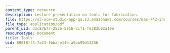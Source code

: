 ```yaml
---
content_type: resource
description: Lecture presentation on tools for fabrication.
file: https://ol-ocw-studio-app-qa.s3.amazonaws.com/courses/mas-742-industrial-design-intelligence-a-cognitive-approach-to-engineering-fall-2003/890f8ff47a23fbbae14ea9ab99d13256_tools.pdf
file_type: application/pdf
parent_uid: d3c87677-253b-5916-ccf1-f6383b02a10e
resourcetype: Document
title: Tools
uid: 890f8ff4-7a23-fbba-e14e-a9ab99d13256
---
```

